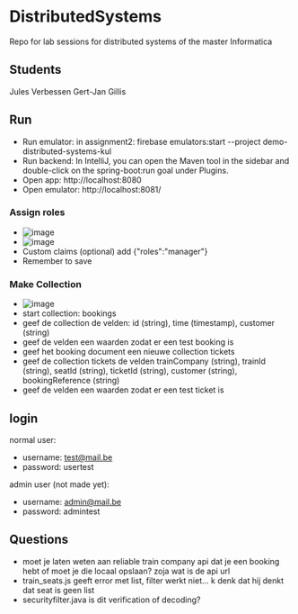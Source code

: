 # DistributedSystems
Repo for lab sessions for distributed systems of the master Informatica

## Students
Jules Verbessen
Gert-Jan Gillis

## Run
- Run emulator: in assignment2: firebase emulators:start --project demo-distributed-systems-kul
- Run backend: In IntelliJ, you can open the Maven tool in the sidebar and double-click on the spring-boot:run goal under Plugins.
- Open app:  http://localhost:8080
- Open emulator: http://localhost:8081/
### Assign roles
- ![image](https://github.com/juleje/DistributedSystems/assets/146711917/c94d84ab-3fe4-4cd3-a2eb-b4c29af9f437)
- ![image](https://github.com/juleje/DistributedSystems/assets/146711917/2c9222e7-c8b2-4d1e-940e-e8cd0bbe254c)
- Custom claims (optional) add {"roles":"manager"}
- Remember to save
### Make Collection
- ![image](https://github.com/juleje/DistributedSystems/assets/146711917/41245bb5-d431-4f18-8b06-554495de50cf)
- start collection: bookings
- geef de collection de velden: id (string), time (timestamp), customer (string)
- geef de velden een waarden zodat er een test booking is
- geef het booking document een nieuwe collection tickets
- geef de collection tickets de velden trainCompany (string), trainId (string), seatId (string), ticketId (string), customer (string), bookingReference (string)
- geef  de velden een waarden zodat er een test ticket is

## login
normal user: 
- username: test@mail.be
- password: usertest

admin user (not made yet):
- username: admin@mail.be
- password: admintest

## Questions
- moet je laten weten aan reliable train company api dat je een booking hebt of moet je die locaal opslaan? zoja wat is de api url
- train_seats.js geeft error met list, filter werkt niet... k denk dat hij denkt dat seat is geen list
- securityfilter.java is dit verification of decoding?
